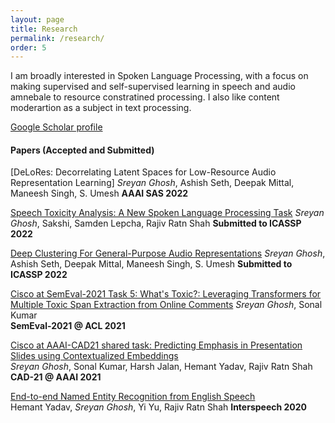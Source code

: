 ```yaml
---
layout: page
title: Research
permalink: /research/
order: 5
---
```

I am broadly interested in Spoken Language Processing, with a focus on making supervised and self-supervised learning in speech and audio amnebale to resource constratined processing. I also like content moderartion as a subject in text processing.

[Google Scholar profile](https://scholar.google.com/citations?user=5HKZJHAAAAAJ&hl=en)

#### **Papers (Accepted and Submitted)**

[DeLoRes: Decorrelating Latent Spaces for Low-Resource Audio Representation Learning]
*Sreyan Ghosh*, Ashish Seth, Deepak Mittal, Maneesh Singh, S. Umesh
**AAAI SAS 2022**

[Speech Toxicity Analysis: A New Spoken Language Processing Task](https://arxiv.org/pdf/2110.07592.pdf)
*Sreyan Ghosh*, Sakshi, Samden Lepcha, Rajiv Ratn Shah
**Submitted to ICASSP 2022**

[Deep Clustering For General-Purpose Audio Representations](https://arxiv.org/pdf/2110.08895.pdf)
*Sreyan Ghosh*, Ashish Seth, Deepak Mittal, Maneesh Singh, S. Umesh
**Submitted to ICASSP 2022**

[Cisco at SemEval-2021 Task 5: What's Toxic?: Leveraging Transformers for Multiple Toxic Span Extraction from Online Comments](https://aclanthology.org/2021.semeval-1.29.pdf)
*Sreyan Ghosh*, Sonal Kumar  
**SemEval-2021 @ ACL 2021**

[Cisco at AAAI-CAD21 shared task: Predicting Emphasis in Presentation Slides using Contextualized Embeddings](https://arxiv.org/pdf/2101.11422.pdf)  
*Sreyan Ghosh*, Sonal Kumar, Harsh Jalan, Hemant Yadav, Rajiv Ratn Shah
**CAD-21 @ AAAI 2021**

[End-to-end Named Entity Recognition from English Speech](https://www.isca-speech.org/archive_v0/Interspeech_2020/pdfs/2482.pdf)  
Hemant Yadav, *Sreyan Ghosh*, Yi Yu, Rajiv Ratn Shah
**Interspeech 2020**